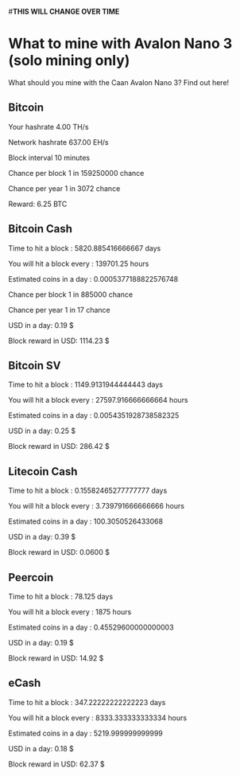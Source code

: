#**THIS WILL CHANGE OVER TIME**

# What to mine with Avalon Nano 3 (solo mining only)
What should you mine with the Caan Avalon Nano 3? Find out here!

## Bitcoin

Your hashrate	4.00 TH/s

Network hashrate	637.00 EH/s

Block interval	10 minutes

Chance per block	1 in 159250000 chance

Chance per year	1 in 3072 chance

Reward: 6.25 BTC

## Bitcoin Cash

Time to hit a block : 5820.885416666667 days

You will hit a block every : 139701.25 hours

Estimated coins in a day : 0.0005377188822576748

Chance per block	1 in 885000 chance

Chance per year	1 in 17 chance

USD in a day: 0.19 $

Block reward in USD: 1114.23 $

## Bitcoin SV

Time to hit a block : 1149.9131944444443 days

You will hit a block every : 27597.916666666664 hours

Estimated coins in a day : 0.0054351928738582325

USD in a day: 0.25 $

Block reward in USD: 286.42 $

## Litecoin Cash

Time to hit a block : 0.15582465277777777 days

You will hit a block every : 3.739791666666666 hours

Estimated coins in a day : 100.3050526433068

USD in a day: 0.39 $

Block reward in USD: 0.0600 $

## Peercoin

Time to hit a block : 78.125 days

You will hit a block every : 1875 hours

Estimated coins in a day : 0.45529600000000003

USD in a day: 0.19 $

Block reward in USD: 14.92 $

## eCash

Time to hit a block : 347.22222222222223 days

You will hit a block every : 8333.333333333334 hours

Estimated coins in a day : 5219.999999999999

USD in a day: 0.18 $

Block reward in USD: 62.37 $

